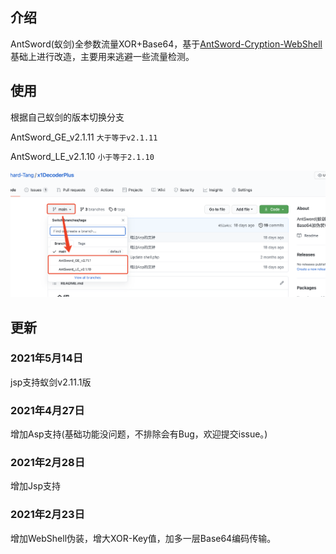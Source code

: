 ## 介绍

AntSword(蚁剑)全参数流量XOR+Base64，基于[AntSword-Cryption-WebShell](https://github.com/xiaopan233/AntSword-Cryption-WebShell/tree/main/php)基础上进行改造，主要用来逃避一些流量检测。

## 使用

根据自己蚁剑的版本切换分支

AntSword_GE_v2.1.11 `大于等于v2.1.11`

AntSword_LE_v2.1.10 `小于等于2.1.10`

![image-20210514205705368](images/README/image-20210514205705368.png)

## 更新

### 2021年5月14日

jsp支持蚁剑v2.11.1版

### 2021年4月27日

增加Asp支持(基础功能没问题，不排除会有Bug，欢迎提交issue。)

### 2021年2月28日

增加Jsp支持

### 2021年2月23日

增加WebShell伪装，增大XOR-Key值，加多一层Base64编码传输。
